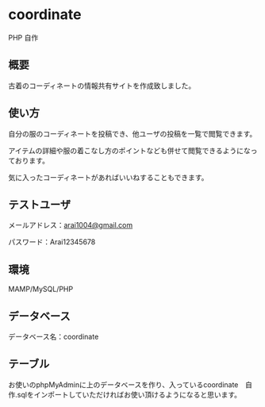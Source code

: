 # coordinate
PHP 自作
## 概要
古着のコーディネートの情報共有サイトを作成致しました。

## 使い方
自分の服のコーディネートを投稿でき、他ユーザの投稿を一覧で閲覧できます。

アイテムの詳細や服の着こなし方のポイントなども併せて閲覧できるようになっております。

気に入ったコーディネートがあればいいねすることもできます。

## テストユーザ

メールアドレス：arai1004@gmail.com

パスワード：Arai12345678

## 環境

MAMP/MySQL/PHP

## データベース

データベース名：coordinate

## テーブル

お使いのphpMyAdminに上のデータベースを作り、入っているcoordinate　自作.sqlをインポートしていただければお使い頂けるようになると思います。
